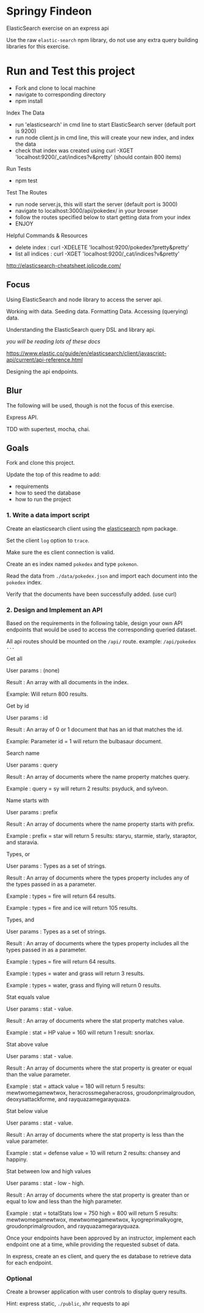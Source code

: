 # Springy Findeon

ElasticSearch exercise on an express api

Use the raw `elastic-search` npm library, do not use any extra query building libraries for this exercise.

# Run and Test this project

- Fork and clone to local machine
- navigate to corresponding directory
- npm install

Index The Data
- run 'elasticsearch' in cmd line to start ElasticSearch server (default port is 9200)
- run node client.js in cmd line, this will create your new index, and index the data
- check that index was created using curl -XGET 'localhost:9200/_cat/indices?v&pretty' (should contain 800 items)

Run Tests
- npm test

Test The Routes
- run node server.js, this will start the server (default port is 3000)
- navigate to localhost:3000/api/pokedex/ in your browser
- follow the routes specified below to start getting data from your index
- ENJOY


Helpful Commands & Resources
- delete index : curl -XDELETE 'localhost:9200/pokedex?pretty&pretty'
- list all indices : curl -XGET 'localhost:9200/_cat/indices?v&pretty'

http://elasticsearch-cheatsheet.jolicode.com/


## Focus

Using ElasticSearch and node library to access the server api.

Working with data. Seeding data. Formatting Data. Accessing (querying) data.

Understanding the ElasticSearch query DSL and library api.

_you will be reading lots of these docs_

https://www.elastic.co/guide/en/elasticsearch/client/javascript-api/current/api-reference.html

Designing the api endpoints.

## Blur

The following will be used, though is not the focus of this exercise.

Express API.

TDD with supertest, mocha, chai.


## Goals

Fork and clone this project.

Update the top of this readme to add:

- requirements
- how to seed the database
- how to run the project

### 1. Write a data import script

Create an elasticsearch client using the [elasticsearch](https://www.npmjs.com/package/elasticsearch) npm package.

Set the client `log` option to `trace`.

Make sure the es client connection is valid.

Create an es index named `pokedex` and type `pokemon`.

Read the data from `./data/pokedex.json` and import each document into the `pokedex` index.

Verify that the documents have been successfully added.
(use curl)

### 2. Design and Implement an API

Based on the requirements in the following table, design your own API endpoints that would be used to access the corresponding queried dataset.

All api routes should be mounted on the `/api/` route.
example: `/api/pokedex ...`

Get all

User params : (none)

Result : An array with all documents in the index.

Example: Will return 800 results.

Get by id

User params : id

Result : An array of 0 or 1 document that has an id that matches the id.

Example: Parameter id = 1 will return the bulbasaur document.

Search name

User params : query

Result : An array of documents where the name property matches query.

Example : query = sy will return 2 results: psyduck, and sylveon.

Name starts with

User params : prefix

Result : An array of documents where the name property starts with prefix.

Example : prefix = star will return 5 results: staryu, starmie, starly, staraptor, and staravia.

Types, or

User params : Types as a set of strings.

Result : An array of documents where the types property includes any of the types passed in as a parameter.

Example : types = fire will return 64 results.

Example : types = fire and ice will return 105 results.

Types, and

User params : Types as a set of strings.

Result : An array of documents where the types property includes all the types passed in as a parameter.

Example : types = fire will return 64 results.

Example : types = water and grass will return 3 results.

Example : types = water, grass and flying will return 0 results.

Stat equals value

User params : stat - value.

Result : An array of documents where the stat property matches value.

Example : stat = HP value = 160 will return 1 result: snorlax.

Stat above value

User params : stat - value.

Result : An array of documents where the stat property is greater or equal than the value parameter.

Example : stat = attack value = 180 will return 5 results: mewtwomegamewtwox, heracrossmegaheracross, groudonprimalgroudon, deoxysattackforme, and rayquazamegarayquaza.

Stat below value

User params : stat - value.

Result : An array of documents where the stat property is less than the value parameter.

Example : stat = defense value = 10 will return 2 results: chansey and happiny.

Stat between low and high values

User params : stat - low - high.

Result : An array of documents where the stat property is greater than or equal to low and less than the high parameter.

Example : stat = totalStats low = 750 high = 800 will return 5 results: mewtwomegamewtwox, mewtwomegamewtwox, kyogreprimalkyogre, groudonprimalgroudon, and rayquazamegarayquaza.

Once your endpoints have been approved by an instructor, implement each endpoint one at a time, while providing the requested subset of data.

In express, create an es client, and query the es database to retrieve data for each endpoint.


### Optional

Create a browser application with user controls to display query results.

Hint: express static, `./public`, xhr requests to api
